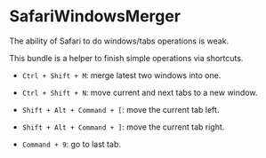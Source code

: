 SafariWindowsMerger
===================

The ability of Safari to do windows/tabs operations is weak.

This bundle is a helper to finish simple operations via shortcuts.

- `Ctrl + Shift + M`: merge latest two windows into one.

- `Ctrl + Shift + N`: move current and next tabs to a new window.

- `Shift + Alt + Command + [`: move the current tab left.

- `Shift + Alt + Command + ]`: move the current tab right.

- `Command + 9`: go to last tab.
